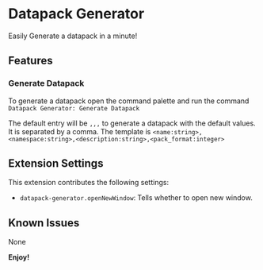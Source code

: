 # Datapack Generator

Easily Generate a datapack in a minute!

## Features

### Generate Datapack

To generate a datapack open the command palette and run the command `Datapack Generator: Generate Datapack`

The default entry will be `,,,` to generate a datapack with the default values. It is separated by a comma. The template is `<name:string>,<namespace:string>,<description:string>,<pack_format:integer>`

## Extension Settings

This extension contributes the following settings:

* `datapack-generator.openNewWindow`: Tells whether to open new window.

## Known Issues

None

**Enjoy!**
